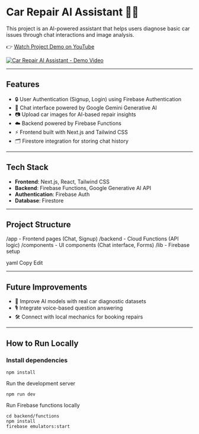 # Car Repair AI Assistant 🚗🤖

This project is an AI-powered assistant that helps users diagnose basic car issues through chat interactions and image analysis.

👉 [Watch Project Demo on YouTube](https://youtu.be/SjHj4v6CdXc)

[![Car Repair AI Assistant - Demo Video](https://img.youtube.com/vi/SjHj4v6CdXc/0.jpg)](https://youtu.be/SjHj4v6CdXc)

---

## Features
- 🔒 User Authentication (Signup, Login) using Firebase Authentication
- 💬 Chat interface powered by Google Gemini Generative AI
- 📷 Upload car images for AI-based repair insights
- ☁️ Backend powered by Firebase Functions
- ⚡ Frontend built with Next.js and Tailwind CSS
- 🗂️ Firestore integration for storing chat history

---

## Tech Stack
- **Frontend**: Next.js, React, Tailwind CSS
- **Backend**: Firebase Functions, Google Generative AI API
- **Authentication**: Firebase Auth
- **Database**: Firestore

---

## Project Structure
/app - Frontend pages (Chat, Signup) /backend - Cloud Functions (API logic) /components - UI components (Chat interface, Forms) /lib - Firebase setup

yaml
Copy
Edit

---

## Future Improvements
- 🔧 Improve AI models with real car diagnostic datasets
- 🎙️ Integrate voice-based question answering
- 🛠️ Connect with local mechanics for booking repairs

---

## How to Run Locally

### Install dependencies
```
npm install
```
Run the development server
```
npm run dev
```
Run Firebase functions locally
```
cd backend/functions
npm install
firebase emulators:start
